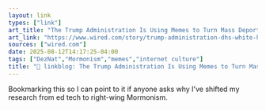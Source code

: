 ```yaml
---
layout: link
types: ["link"]
art_title: "The Trump Administration Is Using Memes to Turn Mass Deportation Into One Big Joke"
art_link: "https://www.wired.com/story/trump-administration-dhs-white-house-deportations-meme/"
sources: ["wired.com"]
date: 2025-08-12T14:17:25-04:00
tags: ["DezNat","Mormonism","memes","internet culture"]
title: "🔗 linkblog: The Trump Administration Is Using Memes to Turn Mass Deportation Into One Big Joke"
---
```

Bookmarking this so I can point to it if anyone asks why I've shifted my research from ed tech to right-wing Mormonism.